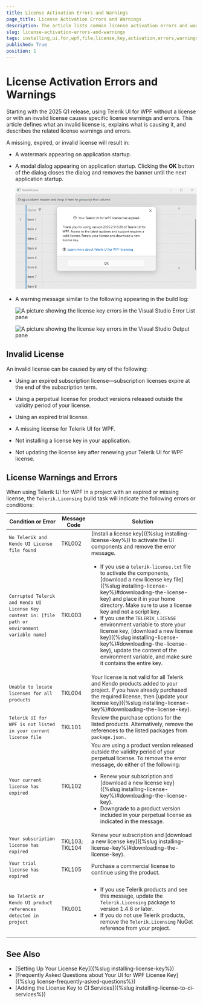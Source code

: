 ```yaml
---
title: License Activation Errors and Warnings
page_title: License Activation Errors and Warnings
description: The article lists common license activation errors and warnings for the Telerik UI for WPF product.
slug: license-activation-errors-and-warnings
tags: installing,ui,for,wpf,file,license,key,activation,errors,warnings
published: True
position: 1
---
```


# License Activation Errors and Warnings

Starting with the 2025 Q1 release, using Telerik UI for WPF without a license or with an invalid license causes specific license warnings and errors. This article defines what an invalid license is, explains what is causing it, and describes the related license warnings and errors.

A missing, expired, or invalid license will result in:

* A watermark appearing on application startup.

* A modal dialog appearing on application startup. Clicking the __OK__ button of the dialog closes the dialog and removes the banner until the next application startup.

	![A picture showing the watermark and dialog that occurs when no valid license can be found](images/license-activation-errors-and-warnings-2.png)

* A warning message similar to the following appearing in the build log:
	
	![A picture showing the license key errors in the Visual Studio Error List pane](images/license-activation-errors-and-warnings-0.png)
	
	![A picture showing the license key errors in the Visual Studio Output pane](images/license-activation-errors-and-warnings-1.png)

## Invalid License

An invalid license can be caused by any of the following:

* Using an expired subscription license&mdash;subscription licenses expire at the end of the subscription term.

* Using a perpetual license for product versions released outside the validity period of your license.

* Using an expired trial license.

* A missing license for Telerik UI for WPF.

* Not installing a license key in your application.

* Not updating the license key after renewing your Telerik UI for WPF license.

## License Warnings and Errors

When using Telerik UI for WPF in a project with an expired or missing license, the `Telerik.Licensing` build task will indicate the following errors or conditions:

| Condition or Error | Message Code | Solution |
| ------------------ | ------------ | -------- |
| `No Telerik and Kendo UI License file found` | TKL002 | [Install a license key]({%slug installing-license-key%}) to activate the UI components and remove the error message. |
| `Corrupted Telerik and Kendo UI License Key content in: [file path or environment variable name]` | TKL003 | <ul><li>If you use a `telerik-license.txt` file to activate the components, [download a new license key file]({%slug installing-license-key%}#downloading-the-license-key) and place it in your home directory. Make sure to use a license key and not a script key.</li><li>If you use the `TELERIK_LICENSE` environment variable to store your license key, [download a new license key]({%slug installing-license-key%}#downloading-the-license-key), update the content of the environment variable, and make sure it contains the entire key.</li></ul> |
| `Unable to locate licenses for all products` | TKL004 | Your license is not valid for all Telerik and Kendo products added to your project. If you have already purchased the required license, then [update your license key]({%slug installing-license-key%}#downloading-the-license-key). |
| `Telerik UI for WPF is not listed in your current license file` | TKL101 | Review the purchase options for the listed products. Alternatively, remove the references to the listed packages from `package.json.` |
| `Your current license has expired` | TKL102 | You are using a product version released outside the validity period of your perpetual license. To remove the error message, do either of the following: <ul><li>Renew your subscription and [download a new license key]({%slug installing-license-key%}#downloading-the-license-key).</li><li>Downgrade to a product version included in your perpetual license as indicated in the message.</li></ul> |
| `Your subscription license has expired` | TKL103; TKL104 | Renew your subscription and [download a new license key]({%slug installing-license-key%}#downloading-the-license-key). |
| `Your trial license has expired` | TKL105 | Purchase a commercial license to continue using the product. |
| `No Telerik or Kendo UI product references detected in project` | TKL001 | <ul><li>If you use Telerik products and see this message, update the `Telerik.Licensing` package to version 1.4.6 or later.</li><li>If you do not use Telerik products, remove the `Telerik.Licensing` NuGet reference from your project.</li></ul> |

## See Also  
* [Setting Up Your License Key]({%slug installing-license-key%})
* [Frequently Asked Questions about Your UI for WPF License Key]({%slug license-frequently-asked-questions%})
* [Adding the License Key to CI Services]({%slug installing-license-to-ci-services%})
